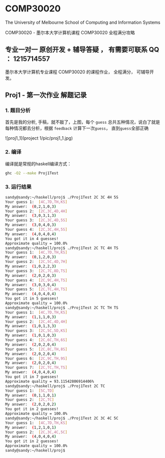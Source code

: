 # COMP30020
The University of Melbourne School of Computing and Information Systems

COMP30020 - 墨尔本大学计算机课程 COMP30020 全程满分攻略

## 专业一对一 **原创开发 + 辅导答疑** ， 有需要可联系 QQ ： **1215714557**

墨尔本大学计算机专业课程 COMP30020 的课程作业， 全程满分， 可辅导开发。

## Proj1 - 第一次作业 解题记录

### 1. 题目分析

首先是我的分析, 手稿，就不敲了，上图，每个 `guess` 总共五种情况，说白了就是每种情况都去分析，根据 `feedback` 计算下一次`guess`， 直到`guess`全部正确

![proj1_1](project 1/pic/proj1_1.jpg)

### 2. 编译
编译就是常规的haskell编译方式：
``` bash
ghc -O2 --make Proj1Test
```

### 3. 运行结果
``` bash
sandy@sandy:~/haskell/proj$ ./Proj1Test 2C 3C 4H 5S
Your guess 1:  [4C,7D,TH,KS]
My answer:  (0,2,1,0,3)
Your guess 2:  [2C,3C,4D,4H]
My answer:  (3,0,3,1,3)
Your guess 3:  [2C,3C,4D,5S]
My answer:  (3,0,4,0,3)
Your guess 4:  [2C,3C,4H,5S]
My answer:  (4,0,4,0,4)
You got it in 4 guesses!
Approximate quality = 100.0%
sandy@sandy:~/haskell/proj$ ./Proj1Test 2C TC 4H TS
Your guess 1:  [4C,7D,TH,KS]
My answer:  (0,1,2,0,3)
Your guess 2:  [2C,5C,4D,7H]
My answer:  (1,0,2,2,3)
Your guess 3:  [2C,7C,8D,TS]
My answer:  (2,0,2,0,3)
Your guess 4:  [2C,9C,4H,TS]
My answer:  (3,0,3,0,4)
Your guess 5:  [2C,TC,4H,TS]
My answer:  (4,0,4,0,4)
You got it in 5 guesses!
Approximate quality = 100.0%
sandy@sandy:~/haskell/proj$ ./Proj1Test 2C TC TH TS
Your guess 1:  [4C,7D,TH,KS]
My answer:  (1,1,1,0,3)
Your guess 2:  [2C,4C,4D,4H]
My answer:  (1,0,1,3,3)
Your guess 3:  [2C,5C,5D,KS]
My answer:  (1,0,1,0,3)
Your guess 4:  [2C,6C,TH,6S]
My answer:  (2,0,2,0,4)
Your guess 5:  [2C,8C,TH,8S]
My answer:  (2,0,2,0,4)
Your guess 6:  [2C,9C,TH,9S]
My answer:  (2,0,2,0,4)
Your guess 7:  [2C,TC,TH,TS]
My answer:  (4,0,4,0,4)
You got it in 7 guesses!
Approximate quality = 93.11542806914406%
sandy@sandy:~/haskell/proj$ ./Proj1Test 2C TC
Your guess 1:  [5C,TD]
My answer:  (0,1,1,0,1)
Your guess 2:  [2C,TC]
My answer:  (2,0,2,0,2)
You got it in 2 guesses!
Approximate quality = 100.0%
sandy@sandy:~/haskell/proj$ ./Proj1Test 2C 3C 4C 5C
Your guess 1:  [4C,7D,TH,KS]
My answer:  (1,2,1,0,1)
Your guess 2:  [2C,3C,4C,5C]
My answer:  (4,0,4,0,4)
You got it in 2 guesses!
Approximate quality = 100.0%
sandy@sandy:~/haskell/proj$
```
